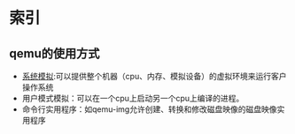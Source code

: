 # 索引
## qemu的使用方式
* [系统模拟](./system-emulation.md):可以提供整个机器（cpu、内存、模拟设备）的虚拟环境来运行客户操作系统
* 用户模式模拟：可以在一个cpu上启动另一个cpu上编译的进程。
* 命令行实用程序：如qemu-img允许创建、转换和修改磁盘映像的磁盘映像实用程序
